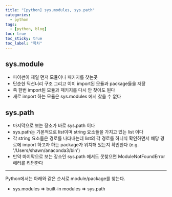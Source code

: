 ```yaml
---
title: "[python] sys.modules, sys.path"
categories:
  - python
tags:
  - [python, blog]
toc: true
toc_sticky: true
toc_label: "목차"
---
```


## sys.module

+ 파이썬이 제일 먼저 모듈이나 패키지를 찾는곳
+ 단순한 딕션너리 구조 그리고 이미 import된 모듈과 package들을 저장
+ 즉 한번 import된 모듈과 패키지를 다시 안 찾아도 된다
+ 새로 import 하는 모듈은 sys.modules 에서 찾을 수 없다


## sys.path

+ 마지막으로 보는 장소가 바로 sys.path 이다
+ sys.path는 기본적으로 list이며 string 요소들을 가지고 있는 list 이다
+ 각 string 요소들은 경로를 나타내는데 list의 각 경로를 하니식 확인하면서 해당 경로에 import 하고자 하는 package가 위치해 있는지 확인한다 (e.g. '/Users/shawn/anaconda3/bin')
+ 만약 마지막으로 보는 장소인 sys.path 에서도 못찾으면 ModuleNotFoundError 에러를 리턴한다

---
Python에서는 아래와 같은 순서로 module/package를 찾는다.

+ sys.modules => built-in modules => sys.path

